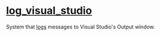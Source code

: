 # [log_visual_studio](log_visual_studio.hpp)

System that [logs](../../functions/log.md) messages to Visual Studio's Output window.